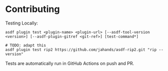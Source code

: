 # Contributing

Testing Locally:

```shell
asdf plugin test <plugin-name> <plugin-url> [--asdf-tool-version <version>] [--asdf-plugin-gitref <git-ref>] [test-command*]

# TODO: adapt this
asdf plugin test rip2 https://github.com/jahands/asdf-rip2.git "rip --version"
```

Tests are automatically run in GitHub Actions on push and PR.
